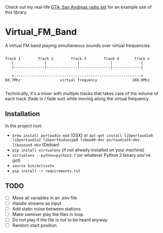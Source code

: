 Check out my real-life [GTA: San Andreas radio set](https://raphaelyancey.fr/projects/grand-theft-auto-san-andreas-radio-set.html) for an example use of this library.

# Virtual_FM_Band
A virtual FM band playing simultaneous sounds over virtual frequencies.

```
                                                                        
Track 1        Track 2        Track 3        Track 4       Track n        
   |              |              |              |             |         
   |--------------|--------------|--------------|-------------|         
                                                                        
   <---------------------------------------------------------->         
88.7Mhz                  virtual frequency                108.0Mhz      
                                                                        
```

Technically, it's a mixer with multiple tracks that takes care of the volume of each track (fade in / fade out) while moving along the virtual frequency.

## Installation

In the project root:
* `brew install portaudio mad` (OSX) or `apt-get install libportaudio0 libportaudio2 libportaudiocpp0 libmad0-dev portaudio19-dev libasound-dev` (Debian)
* `pip install virtualenv` (if not already installed on your machine)
* `virtualenv --python=python2.7` (or whatever Python 2 binary you've got)
* `source bin/activate`
* `pip install -r requirements.txt`

## TODO
  - [ ] Move all variables in an .env file
  - [ ] Handle streams as input
  - [ ] Add static noise between stations
  - [ ] Make swmixer play the files in loop
  - [ ] Do not play if the file is not to be heard anyway
  - [ ] Random start position

